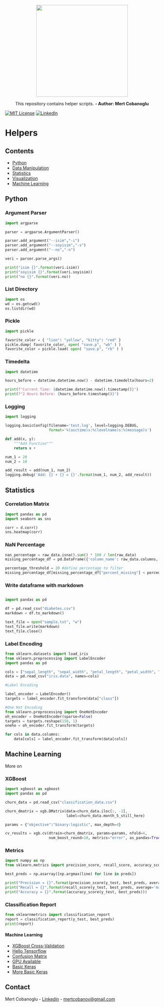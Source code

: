 <p align="center">
  <img src="https://github.com/cobanov/Helpers/blob/master/help.png" width=300>
</p>

<p align="center">This repository contains helper scripts.
<b> - Author: Mert Cobanoglu</b> </p>


[![MIT License][license-shield]][license-url]
[![LinkedIn][linkedin-shield]][linkedin-url]


# Helpers

## Contents
* [Python](#python)
* [Data Manipulation](#data-manipulation)
* [Statistics](#statistics)
* [Visualization](#visualization)
* [Machine Learning](#machine-learning)

## Python
### Argument Parser

```python
import argparse

parser = argparse.ArgumentParser()

parser.add_argument("--isim","-i")
parser.add_argument("--soyisim","-s")
parser.add_argument("--no","-n")

veri = parser.parse_args()

print("isim {}".format(veri.isim))
print("soyisim {}".format(veri.soyisim))
print("no {}".format(veri.no))
```

### List Directory

```python
import os
wd = os.getcwd()
os.listdir(wd)
```

### Pickle 

```python
import pickle

favorite_color = { "lion": "yellow", "kitty": "red" }
pickle.dump( favorite_color, open( "save.p", "wb" ) )
favorite_color = pickle.load( open( "save.p", "rb" ) )
```

### Timedelta
```python
import datetime

hours_before = datetime.datetime.now() - datetime.timedelta(hours=2)

print(f"Current Time: {datetime.datetime.now().timestamp()}")
print(f"2 Hours Before: {hours_before.timestamp()}")

```

### Logging
```python
import logging

logging.basicConfig(filename='test.log', level=logging.DEBUG,
                    format='%(asctime)s:%(levelname)s:%(message)s')

def add(x, y):
    """Add Function"""
    return x +

num_1 = 20
num_2 = 10

add_result = add(num_1, num_2)
logging.debug('Add: {} + {} = {}'.format(num_1, num_2, add_result))

```

## Statistics

### Correlation Matrix

```python
import pandas as pd
import seaborn as sns

corr = d.corr()
sns.heatmap(corr)
```

### NaN Percentage

```python
nan_percentage = raw_data.isna().sum() * 100 / len(raw_data)
missing_percentage_df = pd.DataFrame({'column_name': raw_data.columns, 'percent_missing': nan_percentage}).reset_index(drop=True)

percentage_threshold = 20 #define percentage to filter
missing_percentage_df[missing_percentage_df["percent_missing"] < percentage_threshold]
```

### Write dataframe with markdown
```python

import pandas as pd

df = pd.read_csv("diabetes.csv")
markdown = df.to_markdown()

text_file = open("sample.txt", "w")
text_file.write(markdown)
text_file.close()
```

### Label Encoding

```python
from sklearn.datasets import load_iris
from sklearn.preprocessing import LabelEncoder
import pandas as pd

cols = ["sepal_length", "sepal_width", "petal_length", "petal_width", "class"] 
data = pd.read_csv("iris.data", names=cols)

#Label Encoding

label_encoder = LabelEncoder()
targets = label_encoder.fit_transform(data["class"])

#One Hot Encoding
from sklearn.preprocessing import OneHotEncoder
oh_encoder = OneHotEncoder(sparse=False)
targets = targets.reshape(150, 1)
oneho = oh_encoder.fit_transform(targets)

for cols in data.columns:
    data[cols] = label_encoder.fit_transform(data[cols])
```
## Machine Learning
More on 

### XGBoost

```python
import xgboost as xgboost
import pandas as pd

churn_data = pd.read_csv("classification_data.csv")

churn_dmatrix = xgb.DMatrix(data=churn_data.iloc[:, -1],
                            label=churn_data.month_5_still_here)

params = {"objective":"binary:logistic", max_depth=4}

cv_results = xgb.cv(dtrain=churn_dmatrix, params=params, nfold=4,
                    num_boost_round=10, metrics="error", as_pandas=True)
```


### Metrics

```python
import numpy as np
from sklearn.metrics import precision_score, recall_score, accuracy_score

best_preds = np.asarray([np.argmax(line) for line in preds])

print("Precision = {}".format(precision_score(y_test, best_preds, average='macro')))
print("Recall = {}".format(recall_score(y_test, best_preds, average='macro')))
print("Accuracy = {}".format(accuracy_score(y_test, best_preds)))
```
### Classification Report
```python
from sklearnmetrics import classification_report
report = classification_report(y_test, best_preds)
print(report)
```


#### Machine Learning
  * [XGBoost Cross-Validation](https://github.com/cobanov/helprepo/blob/master/xgboost_cv.py)
  * [Hello Tensorflow](https://github.com/cobanov/helprepo/blob/master/deeplearning/tensorflow.py)
  * [Confusion Matrix](https://github.com/cobanov/helprepo/blob/master/deeplearning/confmat.py)
  * [GPU Available](https://github.com/cobanov/helprepo/blob/master/deeplearning/gpu_available.py)
  * [Basic Keras](https://github.com/cobanov/helprepo/blob/master/deeplearning/keras_mnist.py)
  * [More Basic Keras](https://github.com/cobanov/helprepo/blob/master/deeplearning/easykeras.py)


<!-- CONTACT -->
## Contact

Mert Cobanoglu - [Linkedin](https://www.linkedin.com/in/mertcobanoglu/) - mertcobanov@gmail.com


<!-- MARKDOWN LINKS & IMAGES -->
[build-shield]: https://img.shields.io/badge/build-passing-brightgreen.svg?style=flat-square
[contributors-shield]: https://img.shields.io/badge/contributors-1-orange.svg?style=flat-square
[license-shield]: https://img.shields.io/badge/license-MIT-blue.svg?style=flat-square
[license-url]: https://choosealicense.com/licenses/mit
[linkedin-shield]: https://img.shields.io/badge/-LinkedIn-black.svg?style=flat-square&logo=linkedin&colorB=555
[linkedin-url]: https://linkedin.com/in/othneildrew
[product-screenshot]: https://raw.githubusercontent.com/othneildrew/Best-README-Template/master/screenshot.png

